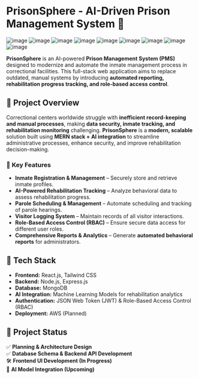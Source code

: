 # PrisonSphere - AI-Driven Prison Management System 🚀
![image](https://github.com/user-attachments/assets/1dc045de-216c-46d1-906b-f2f6df443549)
![image](https://github.com/user-attachments/assets/349408fc-bcad-4b94-9c23-936e17ee9798)
![image](https://github.com/user-attachments/assets/70197f44-85e4-4997-8ed2-144d84333159)
![image](https://github.com/user-attachments/assets/0caf7d8d-6b5f-4c45-b9ac-2a264208a723)
![image](https://github.com/user-attachments/assets/6bcd9c16-46eb-4f55-a311-34cf3003f33f)
![image](https://github.com/user-attachments/assets/54172a02-38fb-4211-8bbd-cbbcc48cc145)
![image](https://github.com/user-attachments/assets/0c5f125f-35ff-4725-be37-4ea176983848)
![image](https://github.com/user-attachments/assets/499a66a6-82c0-4ebc-b14c-1b8176f7591c)
![image](https://github.com/user-attachments/assets/4ca8d0f9-e69b-4fbe-9af5-71de766f0c1a)

**PrisonSphere** is an AI-powered **Prison Management System (PMS)** designed to modernize and automate the inmate management process in correctional facilities. This full-stack web application aims to replace outdated, manual systems by introducing **automated reporting, rehabilitation progress tracking, and role-based access control**.

## 📌 Project Overview  
Correctional centers worldwide struggle with **inefficient record-keeping and manual processes**, making **data security, inmate tracking, and rehabilitation monitoring** challenging. **PrisonSphere** is a **modern, scalable** solution built using **MERN stack + AI integration** to streamline administrative processes, enhance security, and improve rehabilitation decision-making.

### 🎯 **Key Features**
- **Inmate Registration & Management** – Securely store and retrieve inmate profiles.
- **AI-Powered Rehabilitation Tracking** – Analyze behavioral data to assess rehabilitation progress.
- **Parole Scheduling & Management** – Automate scheduling and tracking of parole hearings.
- **Visitor Logging System** – Maintain records of all visitor interactions.
- **Role-Based Access Control (RBAC)** – Ensure secure data access for different user roles.
- **Comprehensive Reports & Analytics** – Generate **automated behavioral reports** for administrators.

## 🔧 **Tech Stack**
- **Frontend:** React.js, Tailwind CSS
- **Backend:** Node.js, Express.js
- **Database:** MongoDB
- **AI Integration:** Machine Learning Models for rehabilitation analytics
- **Authentication:** JSON Web Token (JWT) & Role-Based Access Control (RBAC)
- **Deployment:** AWS (Planned)

## 📌 **Project Status**
✅ **Planning & Architecture Design**  
✅ **Database Schema & Backend API Development**  
🛠 **Frontend UI Development (In Progress)**  
🚀 **AI Model Integration (Upcoming)**  
